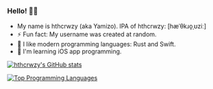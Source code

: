 ### Hello! 👋🏼
- My name is hthcrwzy (aka Yamizo).
  IPA of hthcrwzy: [hæˈθkɹo̞ˌʊziː]
- ⚡ Fun fact: My username was created at random.
- 🌱 I like modern programming languages: Rust and Swift.
- 🧐 I'm learning iOS app programming.

<!--
**hthcrwzy/hthcrwzy** is a ✨ _special_ ✨ repository because its `README.md` (this file) appears on your GitHub profile.

Here are some ideas to get you started:

- 🔭 I’m currently working on ...
- 🌱 I’m currently learning ...
- 👯 I’m looking to collaborate on ...
- 🤔 I’m looking for help with ...
- 💬 Ask me about ...
- 📫 How to reach me: ...
- 😄 Pronouns: ...
- ⚡ Fun fact: ...
-->


[![hthcrwzy's GitHub stats](https://github-readme-stats.vercel.app/api?username=hthcrwzy&show_icons=true&theme=onedark&count_private=true&include_all_commits=true)](https://github.com/anuraghazra/github-readme-stats)

[![Top Programming Languages](https://github-readme-stats.vercel.app/api/top-langs/?username=hthcrwzy&theme=onedark&layout=compact)](https://github.com/anuraghazra/github-readme-stats)
